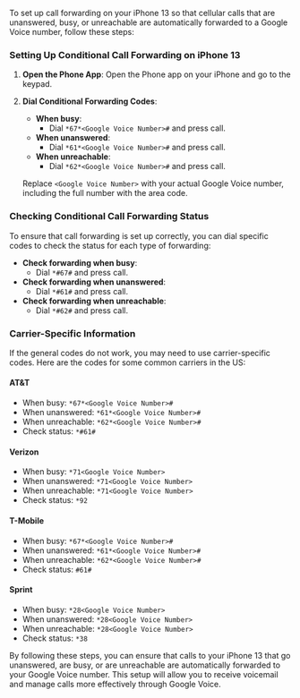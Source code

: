 To set up call forwarding on your iPhone 13 so that cellular calls that are unanswered, busy, or unreachable are automatically forwarded to a Google Voice number, follow these steps:

### Setting Up Conditional Call Forwarding on iPhone 13

1. **Open the Phone App**: Open the Phone app on your iPhone and go to the keypad.

2. **Dial Conditional Forwarding Codes**:
   - **When busy**:
     - Dial `*67*<Google Voice Number>#` and press call.
   - **When unanswered**:
     - Dial `*61*<Google Voice Number>#` and press call.
   - **When unreachable**:
     - Dial `*62*<Google Voice Number>#` and press call.

   Replace `<Google Voice Number>` with your actual Google Voice number, including the full number with the area code.

### Checking Conditional Call Forwarding Status

To ensure that call forwarding is set up correctly, you can dial specific codes to check the status for each type of forwarding:

- **Check forwarding when busy**:
  - Dial `*#67#` and press call.
- **Check forwarding when unanswered**:
  - Dial `*#61#` and press call.
- **Check forwarding when unreachable**:
  - Dial `*#62#` and press call.

### Carrier-Specific Information

If the general codes do not work, you may need to use carrier-specific codes. Here are the codes for some common carriers in the US:

#### AT&T

- When busy: `*67*<Google Voice Number>#`
- When unanswered: `*61*<Google Voice Number>#`
- When unreachable: `*62*<Google Voice Number>#`
- Check status: `*#61#`

#### Verizon

- When busy: `*71<Google Voice Number>`
- When unanswered: `*71<Google Voice Number>`
- When unreachable: `*71<Google Voice Number>`
- Check status: `*92`

#### T-Mobile

- When busy: `*67*<Google Voice Number>#`
- When unanswered: `*61*<Google Voice Number>#`
- When unreachable: `*62*<Google Voice Number>#`
- Check status: `#61#`

#### Sprint

- When busy: `*28<Google Voice Number>`
- When unanswered: `*28<Google Voice Number>`
- When unreachable: `*28<Google Voice Number>`
- Check status: `*38`

By following these steps, you can ensure that calls to your iPhone 13 that go unanswered, are busy, or are unreachable are automatically forwarded to your Google Voice number. This setup will allow you to receive voicemail and manage calls more effectively through Google Voice.